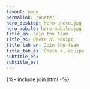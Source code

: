 ```yaml
---
layout: page
permalink: /unete/
hero_desktop: hero-unete.jpg
hero_mobile: hero-mobile.jpg
title_en: Join the team
title_es: Únete al equipo
title_tab_en: Join the team
title_tab_es: Únete al equipo
subtitle_en:
subtitle_es:
---
```


{%- include join.html -%}
